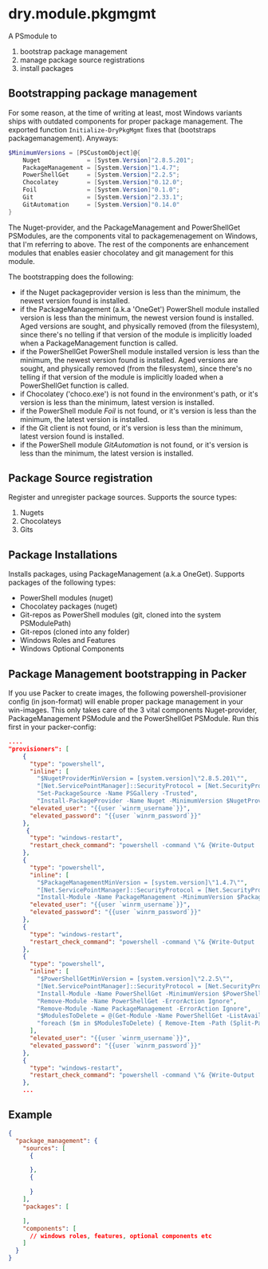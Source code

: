 # dry.module.pkgmgmt

A PSmodule to
 1. bootstrap package management 
 1. manage package source registrations
 1. install packages

## Bootstrapping package management
For some reason, at the time of writing at least, most Windows variants ships with outdated components for proper package management. The exported function `Initialize-DryPkgMgmt` fixes that (bootstraps packagemanagement). 
Anyways:

```powershell
$MinimumVersions = [PSCustomObject]@{
    Nuget             = [System.Version]"2.8.5.201";
    PackageManagement = [System.Version]"1.4.7";
    PowerShellGet     = [System.Version]"2.2.5";
    Chocolatey        = [System.Version]"0.12.0";
    Foil              = [System.Version]"0.1.0";
    Git               = [System.Version]"2.33.1";
    GitAutomation     = [System.Version]"0.14.0" 
}
```
The Nuget-provider, and the PackageManagement and PowerShellGet PSModules, are the components vital to packagemenagement on Windows, that I'm referring to above. The rest of the components are enhancement modules that enables easier chocolatey and git management for this module. 

The bootstrapping does the following: 

- if the Nuget packageprovider version is less than the minimum, the newest version found is installed.
- if the PackageManagement (a.k.a 'OneGet') PowerShell module installed version is less than the minimum, the newest version found is installed. Aged versions are sought, and physically removed (from the filesystem), since there's no telling if that version of the module is implicitly loaded when a PackageManagement function is called.
- if the PowerShellGet PowerShell module installed version is less than the minimum, the newest version found is installed. Aged versions are sought, and physically removed (from the filesystem), since there's no telling if that version of the module is implicitly loaded when a PowerShellGet function is called.
- if Chocolatey ('choco.exe') is not found in the environment's path, or it's version is less than the minimum, latest version is installed. 
- if the PowerShell module *Foil* is not found, or it's version is less than the minimum, the latest version is installed. 
- if the Git client is not found, or it's version is less than the minimum, latest version found is installed.
- if the PowerShell module *GitAutomation* is not found, or it's version is less than the minimum, the latest version is installed. 

## Package Source registration
Register and unregister package sources. Supports the source types:

1. Nugets
1. Chocolateys
1. Gits


## Package Installations
Installs packages, using PackageManagement (a.k.a OneGet). Supports packages of the following types: 

- PowerShell modules (nuget)
- Chocolatey packages (nuget)
- Git-repos as PowerShell modules (git, cloned into the system PSModulePath)
- Git-repos (cloned into any folder)
- Windows Roles and Features
- Windows Optional Components


## Package Management bootstrapping in Packer
If you use Packer to create images, the following powershell-provisioner config (in json-format) will enable proper package management in your win-images. This only takes care of the 3 vital components Nuget-provider, PackageManagement PSModule and the PowerShellGet PSModule. Run this first in your packer-config: 

```json
....
"provisioners": [
    {
      "type": "powershell",
      "inline": [
        "$NugetProviderMinVersion = [system.version]\"2.8.5.201\"",
        "[Net.ServicePointManager]::SecurityProtocol = [Net.SecurityProtocolType]::Tls12",
        "Set-PackageSource -Name PSGallery -Trusted",
        "Install-PackageProvider -Name Nuget -MinimumVersion $NugetProviderMinVersion -Scope AllUsers -Confirm:$false -Force"],
      "elevated_user": "{{user `winrm_username`}}",
      "elevated_password": "{{user `winrm_password`}}"
    },
     {
      "type": "windows-restart",
      "restart_check_command": "powershell -command \"& {Write-Output 'restarted.'}\""
    },
    {
      "type": "powershell",
      "inline": [
        "$PackageManagementMinVersion = [system.version]\"1.4.7\"",
        "[Net.ServicePointManager]::SecurityProtocol = [Net.SecurityProtocolType]::Tls12",
        "Install-Module -Name PackageManagement -MinimumVersion $PackageManagementMinVersion -Scope AllUsers -AllowClobber -Repository PSGallery -Confirm:$false -Force"],
      "elevated_user": "{{user `winrm_username`}}",
      "elevated_password": "{{user `winrm_password`}}"
    },
    {
      "type": "windows-restart",
      "restart_check_command": "powershell -command \"& {Write-Output 'restarted.'}\""
    },
    {
      "type": "powershell",
      "inline": [
        "$PowerShellGetMinVersion = [system.version]\"2.2.5\"",
        "[Net.ServicePointManager]::SecurityProtocol = [Net.SecurityProtocolType]::Tls12",
        "Install-Module -Name PowerShellGet -MinimumVersion $PowerShellGetMinVersion -Scope AllUsers -AllowClobber -Repository PSGallery -Confirm:$false -Force -WarningAction Continue",
        "Remove-Module -Name PowerShellGet -ErrorAction Ignore",
        "Remove-Module -Name PackageManagement -ErrorAction Ignore",
        "$ModulesToDelete = @(Get-Module -Name PowerShellGet -ListAvailable | Where-Object Version -lt $PowerShellGetMinVersion)",
        "foreach ($m in $ModulesToDelete) { Remove-Item -Path (Split-Path -Path $m.Path) -Recurse -Force }"
      ],
      "elevated_user": "{{user `winrm_username`}}",
      "elevated_password": "{{user `winrm_password`}}"
    },
    {
      "type": "windows-restart",
      "restart_check_command": "powershell -command \"& {Write-Output 'restarted.'}\""
    },
    ...
```

## Example

```json
{
  "package_management": {
    "sources": [
      {

      },
      {

      }
    ],
    "packages": [

    ],
    "components": [
      // windows roles, features, optional components etc
    ]
  }
}
```